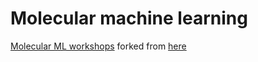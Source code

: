 # Molecular machine learning

[Molecular ML workshops](https://github.com/maciejmakowski2003/Molecular-ML/tree/main/molecular_ml_workshops) forked from [here](https://github.com/j-adamczyk/molecular_ml_workshops)